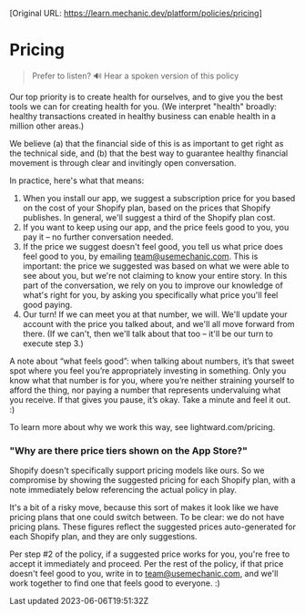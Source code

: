 [Original URL: https://learn.mechanic.dev/platform/policies/pricing]

# Pricing

> Prefer to listen? 🔊 Hear a spoken version of this policy

Our top priority is to create health for ourselves, and to give you the best tools we can for creating health for you. (We interpret "health" broadly: healthy transactions created in healthy business can enable health in a million other areas.)

We believe (a) that the financial side of this is as important to get right as the technical side, and (b) that the best way to guarantee healthy financial movement is through clear and invitingly open conversation.

In practice, here's what that means:

1. When you install our app, we suggest a subscription price for you based on the cost of your Shopify plan, based on the prices that Shopify publishes. In general, we'll suggest a third of the Shopify plan cost.
2. If you want to keep using our app, and the price feels good to you, you pay it – no further conversation needed.
3. If the price we suggest doesn't feel good, you tell us what price does feel good to you, by emailing team@usemechanic.com. This is important: the price we suggested was based on what we were able to see about you, but we're not claiming to know your entire story. In this part of the conversation, we rely on you to improve our knowledge of what's right for you, by asking you specifically what price you'll feel good paying.
4. Our turn! If we can meet you at that number, we will. We'll update your account with the price you talked about, and we'll all move forward from there. (If we can't, then we'll talk about that too – it'll be our turn to execute step 3.)

A note about “what feels good”: when talking about numbers, it’s that sweet spot where you feel you’re appropriately investing in something. Only you know what that number is for you, where you’re neither straining yourself to afford the thing, nor paying a number that represents undervaluing what you receive. If that gives you pause, it’s okay. Take a minute and feel it out. :)

To learn more about why we work this way, see lightward.com/pricing.

### "Why are there price tiers shown on the App Store?"

Shopify doesn't specifically support pricing models like ours. So we compromise by showing the suggested pricing for each Shopify plan, with a note immediately below referencing the actual policy in play.

It's a bit of a risky move, because this sort of makes it look like we have pricing plans that one could switch between. To be clear: we do not have pricing plans. These figures reflect the suggested prices auto-generated for each Shopify plan, and they are only suggestions.

Per step #2 of the policy, if a suggested price works for you, you're free to accept it immediately and proceed. Per the rest of the policy, if that price doesn't feel good to you, write in to team@usemechanic.com, and we'll work together to find one that feels good to everyone. :)

Last updated 2023-06-06T19:51:32Z